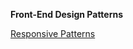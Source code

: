 **Front-End Design Patterns**

[Responsive Patterns](http://bradfrost.github.io/this-is-responsive/patterns.html)
